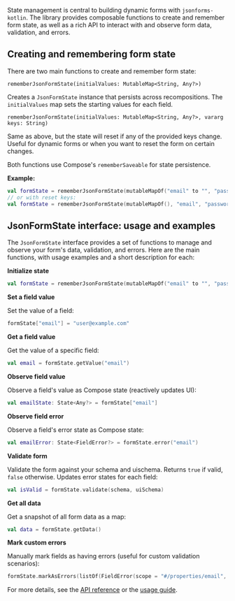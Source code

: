 State management is central to building dynamic forms with `jsonforms-kotlin`. The library provides 
composable functions to create and remember form state, as well as a rich API to interact with and 
observe form data, validation, and errors.

## Creating and remembering form state

There are two main functions to create and remember form state:

`rememberJsonFormState(initialValues: MutableMap<String, Any?>)`

Creates a `JsonFormState` instance that persists across recompositions. The `initialValues` map 
sets the starting values for each field.

`rememberJsonFormState(initialValues: MutableMap<String, Any?>, vararg keys: String)`

Same as above, but the state will reset if any of the provided keys change. Useful for dynamic 
forms or when you want to reset the form on certain changes.

Both functions use Compose's `rememberSaveable` for state persistence.

**Example:**
```kotlin
val formState = rememberJsonFormState(mutableMapOf("email" to "", "password" to ""))
// or with reset keys:
val formState = rememberJsonFormState(mutableMapOf(), "email", "password")
```

## JsonFormState interface: usage and examples

The `JsonFormState` interface provides a set of functions to manage and observe your form's data, 
validation, and errors. Here are the main functions, with usage examples and a short description 
for each:

**Initialize state**

```kotlin
val formState = rememberJsonFormState(mutableMapOf("email" to "", "password" to ""))
```

**Set a field value**

Set the value of a field:
```kotlin
formState["email"] = "user@example.com"
```

**Get a field value**

Get the value of a specific field:
```kotlin
val email = formState.getValue("email")
```

**Observe field value**

Observe a field's value as Compose state (reactively updates UI):
```kotlin
val emailState: State<Any?> = formState["email"]
```

**Observe field error**

Observe a field's error state as Compose state:
```kotlin
val emailError: State<FieldError?> = formState.error("email")
```

**Validate form**

Validate the form against your schema and uischema. Returns `true` if valid, `false` otherwise. 
Updates error states for each field:
```kotlin
val isValid = formState.validate(schema, uiSchema)
```

**Get all data**

Get a snapshot of all form data as a map:
```kotlin
val data = formState.getData()
```

**Mark custom errors**

Manually mark fields as having errors (useful for custom validation scenarios):
```kotlin
formState.markAsErrors(listOf(FieldError(scope = "#/properties/email", message = "Invalid email")))
```

For more details, see the [API reference](api/index.html) or the [usage guide](usage.md).
